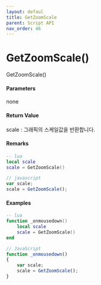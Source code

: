 ```yaml
---
layout: defaul
title: GetZoomScale
parent: Script API
nav_order: 46
---
```

# GetZoomScale\(\)

GetZoomScale\(\)

#### Parameters

none

#### Return Value

scale : 그래픽의 스케일값을 반환합니다.

#### Remarks



```lua
-- lua
local scale
scale = GetZoomScale()
```

```js
// javascript
var scale;
scale = GetZoomScale();
```

#### 

#### Examples

```lua
-- lua
function _onmousedown()
    local scale
    scale = GetZoomScale()
end
```

```js
// JavaScript
function _onmousedown()
{    
    var scale;
    scale = GetZoomScale();
}
```



